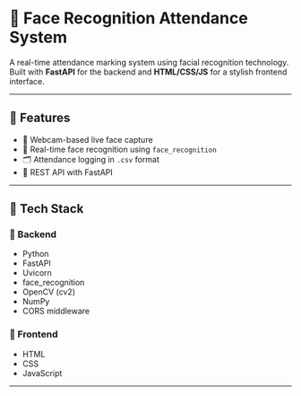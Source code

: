 # 🧠 Face Recognition Attendance System

A real-time attendance marking system using facial recognition technology. Built with **FastAPI** for the backend and **HTML/CSS/JS** for a stylish frontend interface.

---

## 🚀 Features

- 🔴 Webcam-based live face capture
- 🧠 Real-time face recognition using `face_recognition`
- 🗂️ Attendance logging in `.csv` format
- 🔗 REST API with FastAPI

---

## 🧰 Tech Stack

### 🔧 Backend
- Python
- FastAPI
- Uvicorn
- face_recognition
- OpenCV (cv2)
- NumPy
- CORS middleware

### 🎨 Frontend
- HTML
- CSS
- JavaScript

---
